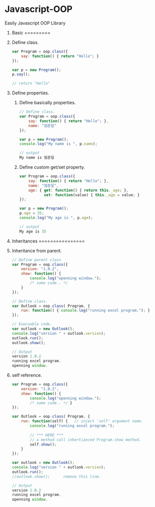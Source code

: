 Javascript-OOP
==============

Easily Javascript OOP Library


1. Basic
=========

1. Define class.

	```js
	var Program = oop.class({
		say: function() { return "Hello"; }
	});
	
	var p = new Program();
	p.say();

	// return "Hello"
	```

2. Define properties.

	1. Define basically properties.

		```js
		// Define class.
		var Program = oop.class({
			say: function() { return "Hello"; },
			name: "엄준일"
		});
	
		var p = new Program();
		console.log("My name is ", p.name);
	
		// output
		My name is 엄준일
		```
	
	2. Define custom get/set property.
		```js
		var Program = oop.class({
			say: function() { return "Hello"; },
			name: "엄준일",
			age: { get: function() { return this._age; },
				   set: function(value) { this._age = value; }
		});
	
		var p = new Program();
		p.age = 35;
		console.log("My age is ", p.age);
	
		// output
		My age is 35
		```
		

2. Inheritances
================

1. Inheritance from parent.

	```js
	// Define parent class
	var Program = oop.class({
		version: "1.0.2",
		show: function() { 
        	console.log("openning window."); 
            /* some code.. */ 
        }
	});
	
	// Define class.
	var Outlook = oop.class( Program, {
		run: function() { console.log("running excel program."); }
	});
	
    // Execuable code.
	var outlook = new Outlook();
	console.log("version " + outlook.version);
	outlook.run();
	outlook.show();
	
	// Output
	version 1.0.2
	running excel program.
	openning window.
	```

2. self reference.

	```js
	var Program = oop.class({
		version: "1.0.2",
		show: function() { 
        	console.log("openning window."); 
            /* some code.. */ }
	});
	
	var Outlook = oop.class( Program, {
		run: function(self) { 	// inject 'self' argument name.
        	console.log("running excel program."); 
            
            // *** HERE ***
            // a method call inhertianced Program.show method.
            self.show();
        }
	});
	
	var outlook = new Outlook();
	console.log("version " + outlook.version);
	outlook.run();
	//outlook.show();      remove this line.
	
	// Output
	version 1.0.2
	running excel program.
	openning window.
	```

